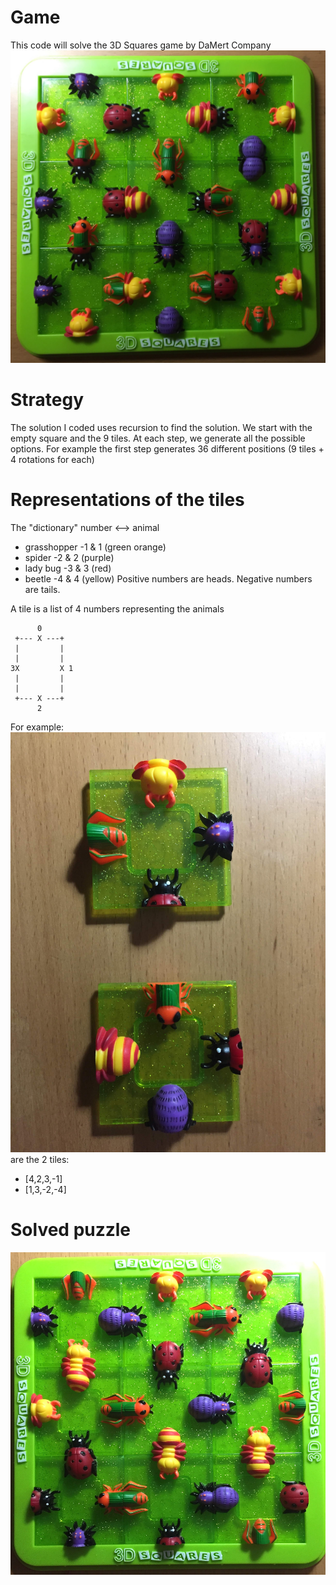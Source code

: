 # Game
This code will solve the 3D Squares game by DaMert Company
![alt text](IMG_4858.jpeg)

# Strategy
The solution I coded uses recursion to find the solution.
We start with the empty square and the 9 tiles.
At each step, we generate all the possible options.
For example the first step generates 36 different positions (9 tiles + 4 rotations for each)

# Representations of the tiles
The "dictionary" number <--> animal
- grasshopper -1 & 1 (green orange)
- spider -2 & 2 (purple)
- lady bug -3 & 3 (red)
- beetle -4 & 4 (yellow)
Positive numbers are heads.
Negative numbers are tails.

A tile is a list of 4 numbers representing the animals
```
      0
 +--- X ---+
 |         |
 |         |
3X         X 1
 |         |
 |         |
 +--- X ---+
      2
```

For example:
![alt text](IMG_4857.jpeg)
are the 2 tiles:
- [4,2,3,-1]
- [1,3,-2,-4]

# Solved puzzle
![alt text](IMG_4856.jpeg)
